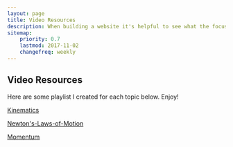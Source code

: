 ```yaml
---
layout: page
title: Video Resources
description: When building a website it's helpful to see what the focus of your site is. This page is an example of how to show a website's focus.
sitemap:
    priority: 0.7
    lastmod: 2017-11-02
    changefreq: weekly
---
```

## Video Resources
<p>Here are some playlist I created for each topic below. Enjoy!</p>
<div class="box">
  <p><a href="https://www.youtube.com/watch?v=mXbKlYSEvF8&list=PLnC-B2nn5puE-aBnccNMG6ANf0kIwYve6">Kinematics</a></p>    
</div>

<div class="box">
    <p><a href="https://www.youtube.com/watch?v=kKKM8Y-u7ds&list=PLnC-B2nn5puFLouj_0b8_YfvPs1-eNKj0">Newton's-Laws-of-Motion</a> </p>
        
</div>

<div class="box">
    <p><a href="https://www.youtube.com/watch?v=V54MeDvJNXo&list=PLnC-B2nn5puExdI0jNOKNVXnzmkIHab3G">Momentum</a> </p>
        
</div>
